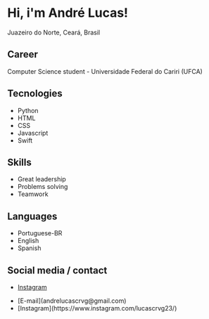 <h1>Hi, i'm André Lucas!</h1>

Juazeiro do Norte, Ceará, Brasil

## Career

Computer Science student - Universidade Federal do Cariri (UFCA)

## Tecnologies
<ul>
  <li>Python</li>
  <li>HTML</li>
  <li>CSS</li>
  <li>Javascript</li>
  <li>Swift</li>
</ul>

## Skills

<ul>
  <li>Great leadership</li>
  <li>Problems solving</li>
  <li>Teamwork</li>
</ul>

## Languages

<ul>
  <li>Portuguese-BR</li>
  <li>English</li>
  <li>Spanish</li>
</ul>

## Social media / contact

<ul>
  <li> <a href='https://www.linkedin.com/in/andré-lima-6a03a6304/'><p>Instagram</p></a> </li>
  <li> [E-mail](andrelucascrvg@gmail.com) </li>
  <li> [Instagram](https://www.instagram.com/lucascrvg23/) </li>
</ul>
